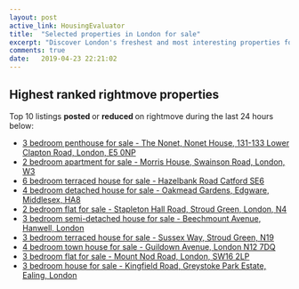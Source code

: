 ```yaml
---
layout: post
active_link: HousingEvaluator
title:  "Selected properties in London for sale"
excerpt: "Discover London's freshest and most interesting properties for sale as listed on rightmove."
comments: true
date:   2019-04-23 22:21:02
---
```


## Highest ranked rightmove properties
Top 10 listings <strong> posted </strong> or <strong> reduced </strong> on rightmove during the last 24 hours below:
* [3 bedroom penthouse for sale - The Nonet, Nonet House, 
131-133 Lower Clapton Road, 
London, 
E5 0NP](https://www.rightmove.co.uk/property-for-sale/property-81121079.html)
* [2 bedroom apartment for sale - Morris House, Swainson Road, London, W3](https://www.rightmove.co.uk/property-for-sale/property-71314855.html)
* [6 bedroom terraced house for sale - Hazelbank Road Catford SE6](https://www.rightmove.co.uk/property-for-sale/property-81105029.html)
* [4 bedroom detached house for sale - Oakmead Gardens, Edgware, Middlesex, HA8](https://www.rightmove.co.uk/property-for-sale/property-81124508.html)
* [2 bedroom flat for sale - Stapleton Hall Road, Stroud Green, London, N4](https://www.rightmove.co.uk/property-for-sale/property-61846356.html)
* [3 bedroom semi-detached house for sale - Beechmount Avenue, Hanwell, London](https://www.rightmove.co.uk/property-for-sale/property-81123791.html)
* [3 bedroom terraced house for sale - Sussex Way, Stroud Green, N19](https://www.rightmove.co.uk/property-for-sale/property-68254036.html)
* [4 bedroom town house for sale - Guildown Avenue, London N12 7DQ](https://www.rightmove.co.uk/property-for-sale/property-81122711.html)
* [3 bedroom flat for sale - Mount Nod Road, London,  SW16 2LP](https://www.rightmove.co.uk/property-for-sale/property-61694190.html)
* [3 bedroom house for sale - Kingfield Road, Greystoke Park Estate, Ealing, London](https://www.rightmove.co.uk/property-for-sale/property-73809269.html)

